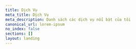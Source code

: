```yaml
---
title: Dịch Vụ
meta_title: Dịch Vụ
meta_description: Danh sách các dịch vụ nổi bật của tôi
canonical_url: lorem-ipsum
no_index: false
sections: []
layout: landing
---
```

